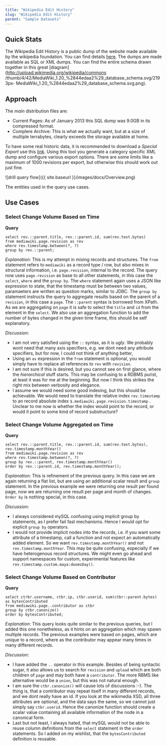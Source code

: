 ```yaml
---
title: "Wikipedia Edit History"
slug: "Wikipedia Edit History"
parent: "Sample Datasets"
---
```

## Quick Stats

The Wikipedia Edit History is a public dump of the website made available by
the wikipedia foundation. You can find details
[here](http://en.wikipedia.org/wiki/Wikipedia:Database_download). The dumps
are made available as SQL or XML dumps. You can find the entire schema drawn
together in this great [diagram](http://upload.wikimedia.org/wikipedia/commons
/thumb/4/42/MediaWiki_1.20_%2844edaa2%29_database_schema.svg/2193px-
MediaWiki_1.20_%2844edaa2%29_database_schema.svg.png).

## Approach

The _main_ distribution files are:

  * Current Pages: As of January 2013 this SQL dump was 9.0GB in its compressed format.
  * Complere Archive: This is what we actually want, but at a size of multiple terrabytes, clearly exceeds the storage available at home.

To have some real historic data, it is recommended to download a _Special
Export_ use this
[link](http://en.wikipedia.org/w/index.php?title=Special:Export). Using this
tool you generate a category specific XML dump and configure various export
options. There are some limits like a maximum of 1000 revisions per export,
but otherwise this should work out just fine.

![drill query flow]({{ site.baseurl }}/images/docs/Overview.png)

The entities used in the query use cases.

## Use Cases

### Select Change Volume Based on Time

**Query**

	select rev.::parent.title, rev.::parent.id, sum(rev.text.bytes)
	from mediawiki.page.revision as rev
	where rev.timestamp.between(?, ?) 
	group by rev.::parent;

_Explanation_: This is my attempt in mixing records and structures. The `from`
statement refers to `mediawiki` as a record type / row, but also mixes in
structural information, i.e. `page.revision`, internal to the record. The
query now uses `page.revision` as base to all other statements, in this case
the `select`, `where` and the `group by`. The `where` statement again uses a
JSON like expression to state, that the timestamp must be between two values,
paramaeters are written as question marks, similar to JDBC. The `group by`
statement instructs the query to aggregate results based on the parent of a
`revision`, in this case a `page`. The `::parent` syntax is borrowed from
XPath. As we are aggregating on `page` it is safe to select the `title` and
`id` from the element in the `select`. We also use an aggregation function to
add the number of bytes changed in the given time frame, this should be self
explanatory.

_Discussion_:

  * I am not very satisfied using the `::` syntax, as it is _ugly_. We probably wont need that many axis specifiers, e.g. we dont need any attribute specifiers, but for now, I could not think of anything better,
  * Using an `as` expression in the `from` statement is optional, you would simply have to replace all references to `rev` with `revision`.
  * I am not sure if this is desired, but you cannot see on first glance, where the _hierarchical_ stuff starts. This may be confusing to a RDBMS purist, at least it was for me at the beginning. But now I think this strikes the right mix between verbosity and elegance.
  * I assume we would need some good indexing, but this should be achievable. We would need to translate the relative index `rev.timestamp` to an record absolute index `$.mediawiki.page.revision.timestamp` . Unclear to me now is whether the index would point to the record, or would it point to some kind of record substructure?

### Select Change Volume Aggregated on Time

**Query**

	select rev.::parent.title, rev.::parent.id, sum(rev.text.bytes), rev.timestamp.monthYear()
	from mediawiki.page.revision as rev
	where rev.timestamp.between(?, ?) 
	group by rev.::parent, rev.timestamp.monthYear()
	order by rev.::parent.id, rev.timestamp.monthYear();

_Explanation_: This is refinement of the previous query. In this case we are
again returning a flat list, but are using an additional scalar result and
`group` statement. In the previous example we were returning one result per
found page, now we are returning one result per page and month of changes.
`Order by` is nothing special, in this case.

_Discussion_:

  * I always considered mySQL confusing using implicit group by statements, as I prefer fail fast mechanisms. Hence I would opt for explicit `group by` operators.
  * I would not provide implicit nodes into the records, i.e. if you want some attribute of a timestamp, call a function and not expect an automatically added element. So we want `rev.timestamp.monthYear()` and not `rev.timestamp.monthYear`. This may be quite confusing, especially if we have heterogenous record structures. We might even go ahead and support namespaces for custom, experimental features like `rev.timestamp.custom.maya:doomsDay()`.

### Select Change Volume Based on Contributor

**Query**

	select ctrbr.username, ctbr.ip, ctbr.userid, sum(ctbr::parent.bytes) as bytesContributed
	from mediawiki.page..contributor as ctbr
	group by ctbr.canonize()
	order by bytesContributed;

_Explanation_: This query looks quite similar to the previous queries, but I
added this one nonetheless, as it hints on an aggregation which may spawn
multiple records. The previous examples were based on pages, which are unique
to a record, where as the contributor may appear many times in many different
records.

_Discussion_:

  * I have added the `..` operator in this example. Besides of being syntactic sugar, it also allows us to search for `revision` and `upload` which are both children of `page` and may both have a `contributor`. The more RBMS like alternative would be a `union`, but this was not natural enough.
  * I am sure the `ctbr.canonize()` will cause lots of discussions :-). The thing is, that a contributor may repeat itself in many different records, and we dont really have an id. If you look at the wikimedia XSD, all three attributes are optional, and the data says the same, so we cannot just simply say `ctbr.userid`. Hence the canonize function should create a scalar value containing all available information of the node in a canonical form.
  * Last but not least, I always hated, that mySQL would not be able to reuse column definitions from the `select` statement in the `order` statements. So I added on my wishlist, that the `bytesContributed` definition is reusable.
